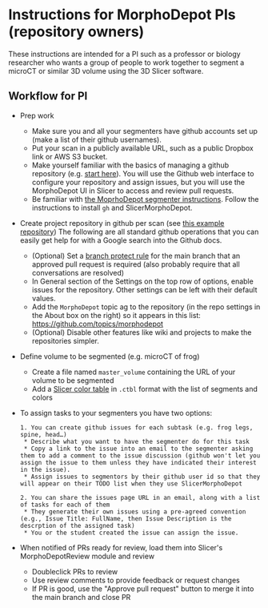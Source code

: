 # Instructions for MorphoDepot PIs (repository owners)

These instructions are intended for a PI such as a professor or biology researcher who wants a group of people to work together to segment a microCT or similar 3D volume using the 3D Slicer software.

## Workflow for PI
* Prep work
  * Make sure you and all your segmenters have github accounts set up (make a list of their github usernames).
  * Put your scan in a publicly available URL, such as a public Dropbox link or AWS S3 bucket.
  * Make yourself familiar with the basics of managing a github repository (e.g. [start here](https://github.com/SlicerMorph/Tutorials/tree/main/git-and-github)).  You will use the Github web interface to configure your repository and assign issues, but you will use the MorphoDepot UI in Slicer to access and review pull requests.
  * Be familiar with [the MoprhoDepot segmenter instructions](https://github.com/pieper/MorphoDepotDocs/blob/main/Segmenter.md).  Follow the instructions to install `gh` and SlicerMorphoDepot.
* Create project repository in github per scan (see [this example repository](https://github.com/pieper/MD_E15))  The following are all standard github operations that you can easily get help for with a Google search into the Github docs.
  * (Optional) Set a [branch protect rule](https://docs.github.com/en/repositories/configuring-branches-and-merges-in-your-repository/managing-protected-branches/managing-a-branch-protection-rule) for the main branch that an approved pull request is required (also probably require that all conversations are resolved)
  * In General section of the Settings on the top row of options, enable issues for the repository.  Other settings can be left with their default values.
  * Add the `MorphoDepot` topic ag to the repository (in the repo settings in the About box on the right) so it appears in this list: https://github.com/topics/morphodepot
  * (Optional) Disable other features like wiki and projects to make the repositories simpler.
* Define volume to be segmented (e.g. microCT of frog)
  * Create a file named `master_volume` containing the URL of your volume to be segmented
  * Add a [Slicer color table](https://slicer.readthedocs.io/en/latest/developer_guide/modules/colors.html) in `.ctbl` format with the list of segments and colors
* To assign tasks to your segmenters you have two options:
  
      1. You can create github issues for each subtask (e.g. frog legs, spine, head…)
       * Describe what you want to have the segmenter do for this task
       * Copy a link to the issue into an email to the segmenter asking them to add a comment to the issue discussion (github won't let you assign the issue to them unless they have indicated their interest in the issue).
       * Assign issues to segmentors by their github user id so that they will appear on their TODO list when they use SlicerMorphoDepot

      2. You can share the issues page URL in an email, along with a list of tasks for each of them
       * They generate their own issues using a pre-agreed convention (e.g., Issue Title: FullName, then Issue Description is the descrption of the assigned task)
       * You or the student created the issue can assign the issue.
  
* When notified of PRs ready for review, load them into Slicer's MorphoDepotReview module and review
  * Doubleclick PRs to review
  * Use review comments to provide feedback or request changes
  * If PR is good, use the "Approve pull request" button to merge it into the main branch and close PR 
